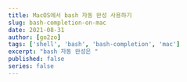 ```yaml
---
title: MacOS에서 bash 자동 완성 사용하기
slug: bash-completion-on-mac
date: 2021-08-31
author: [go2zo]
tags: ['shell', 'bash', 'bash-completion', 'mac']
excerpt: "bash 자동 완성은 "
published: false
series: false
---
```




